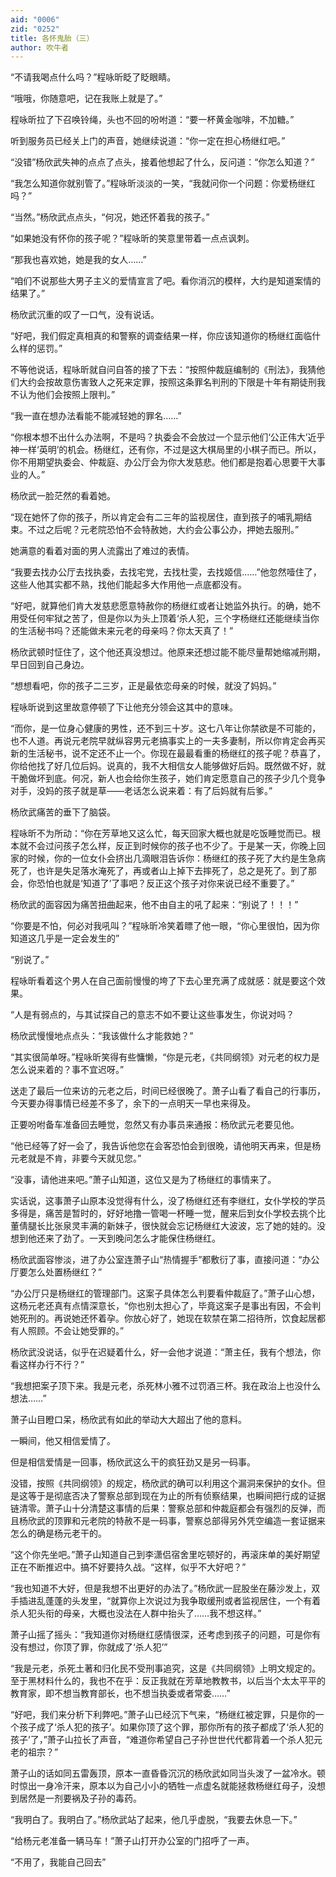 ```yaml
---
aid: "0006"
zid: "0252"
title: 各怀鬼胎（三）
author: 吹牛者
---
```


“不请我喝点什么吗？”程咏昕眨了眨眼睛。

“哦哦，你随意吧，记在我账上就是了。”

程咏昕拉了下召唤铃绳，头也不回的吩咐道：“要一杯黄金咖啡，不加糖。”

听到服务员已经关上门的声音，她继续说道：“你一定在担心杨继红吧。”

“没错”杨欣武失神的点点了点头，接着他想起了什么，反问道：“你怎么知道？”

“我怎么知道你就别管了。”程咏昕淡淡的一笑，“我就问你一个问题：你爱杨继红吗？”

“当然。”杨欣武点点头，“何况，她还怀着我的孩子。”

“如果她没有怀你的孩子呢？”程咏昕的笑意里带着一点点讽刺。

“那我也喜欢她，她是我的女人……”

“咱们不说那些大男子主义的爱情宣言了吧。看你消沉的模样，大约是知道案情的结果了。”

杨欣武沉重的叹了一口气，没有说话。

“好吧，我们假定真相真的和警察的调查结果一样，你应该知道你的杨继红面临什么样的惩罚。”

不等他说话，程咏昕就自问自答的接了下去：“按照仲裁庭编制的《刑法》，我猜他们大约会按故意伤害致人之死来定罪，按照这条罪名判刑的下限是十年有期徒刑我不认为他们会按照上限判。”

“我一直在想办法看能不能减轻她的罪名……”

“你根本想不出什么办法啊，不是吗？执委会不会放过一个显示他们‘公正伟大’近乎神一样‘英明’的机会。杨继红，还有你，不过是这大棋局里的小棋子而已。所以，你不用期望执委会、仲裁庭、办公厅会为你大发慈悲。他们都是抱着心思要干大事业的人。”

杨欣武一脸茫然的看着她。

“现在她怀了你的孩子，所以肯定会有二三年的监视居住，直到孩子的哺乳期结束。不过之后呢？元老院恐怕不会特赦她，大约会公事公办，押她去服刑。”

她满意的看着对面的男人流露出了难过的表情。

“我要去找办公厅去找执委，去找宅党，去找杜雯，去找姬信……”他忽然噎住了，这些人他其实都不熟，找他们能起多大作用他一点底都没有。

“好吧，就算他们肯大发慈悲愿意特赦你的杨继红或者让她监外执行。的确，她不用受任何牢狱之苦了，但是你以为头上顶着‘杀人犯，三个字杨继红还能继续当你的生活秘书吗？还能做未来元老的母亲吗？你太天真了！”

杨欣武顿时怔住了，这个他还真没想过。他原来还想过能不能尽量帮她缩减刑期，早日回到自己身边。

“想想看吧，你的孩子二三岁，正是最依恋母亲的时候，就没了妈妈。”

程咏昕说到这里故意停顿了下让他充分领会这其中的意味。

“而你，是一位身心健康的男性，还不到三十岁。这七八年让你禁欲是不可能的，也不人道。再说元老院早就纵容男元老搞事实上的一夫多妻制，所以你肯定会再买新的生活秘书，说不定还不止一个。你现在最最看重的杨继红的孩子呢？恭喜了，你给他找了好几位后妈。说真的，我不大相信女人能够做好后妈。既然做不好，就干脆做坏到底。何况，新人也会给你生孩子，她们肯定愿意自己的孩子少几个竞争对手，没妈的孩子就是草——老话怎么说来着：有了后妈就有后爹。”

杨欣武痛苦的垂下了脑袋。

程咏昕不为所动：“你在芳草地又这么忙，每天回家大概也就是吃饭睡觉而已。根本就不会过问孩子怎么样，反正到时候你的孩子也不少了。于是某一天，你晚上回家的时候，你的一位女仆会挤出几滴眼泪告诉你：杨继红的孩子死了大约是生急病死了，也许是失足落水淹死了，再或者山上掉下去摔死了，总之是死了。到了那会，你恐怕也就是‘知道了’了事吧？反正这个孩子对你来说已经不重要了。”

杨欣武的面容因为痛苦扭曲起来，他不由自主的吼了起来：“别说了！！！”

“你要是不怕，何必对我吼叫？”程咏昕冷笑着瞟了他一眼，“你心里很怕，因为你知道这几乎是一定会发生的”

“别说了。”

程咏昕看着这个男人在自己面前慢慢的垮了下去心里充满了成就感：就是要这个效果。

“人是有弱点的，与其试探自己的意志不如不要让这些事发生，你说对吗？

杨欣武慢慢地点点头：“我该做什么才能救她？”

“其实很简单呀。”程咏昕笑得有些慵懒，“你是元老，《共同纲领》对元老的权力是怎么说来着的？事不宜迟呀。”

送走了最后一位来访的元老之后，时间已经很晚了。萧子山看了看自己的行事历，今天要办得事情已经差不多了，余下的一点明天一早也来得及。

正要吩咐备车准备回去睡觉，忽然又有办事员来通报：杨欣武元老要见他。

“他已经等了好一会了，我告诉他您在会客恐怕会到很晚，请他明天再来，但是杨元老就是不肯，非要今天就见您。”

“没事，请他进来吧。”萧子山知道，这位又是为了杨继红的事情来了。

实话说，这事萧子山原本没觉得有什么，没了杨继红还有李继红，女仆学校的学员多得是，痛苦是暂时的，好好地撸一管喝一杯睡一觉，醒来后到女仆学校去挑个比董倩腿长比张泉灵丰满的新妹子，很快就会忘记杨继红大波波，忘了她的娃的。没想到他还来了劲了。一天到晚问怎么才能保住杨继红。

杨欣武面容惨淡，进了办公室连萧子山“热情握手”都敷衍了事，直接问道：“办公厅要怎么处置杨继红？”

“办公厅只是杨继红的管理部门。这案子具体怎么判要看仲裁庭了。”萧子山心想，这杨元老还真有点情深意长，“你也别太担心了，毕竟这案子是事出有因，不会判她死刑的。再说她还怀着孕。你放心好了，她现在软禁在第二招待所，饮食起居都有人照顾。不会让她受罪的。”

杨欣武没说话，似乎在迟疑着什么，好一会他才说道：“萧主任，我有个想法，你看这样办行不行？”

“我想把案子顶下来。我是元老，杀死林小雅不过罚酒三杯。我在政治上也没什么想法……”

萧子山目瞪口呆，杨欣武有如此的举动大大超出了他的意料。

一瞬间，他又相信爱情了。

但是相信爱情是一回事，杨欣武这么干的疯狂劲又是另一码事。

没错，按照《共同纲领》的规定，杨欣武的确可以利用这个漏洞来保护的女仆。但是这等于是彻底否决了警察总部到现在为止的所有侦察结果，也瞬间把行成的证据链清零。萧子山十分清楚这事情的后果：警察总部和仲裁庭都会有强烈的反弹，而且杨欣武的顶罪和元老院的特赦不是一码事，警察总部得另外凭空编造一套证据来怎么的确是杨元老干的。

“这个你先坐吧。”萧子山知道自己到李潇侣宿舍里吃顿好的，再滚床单的美好期望正在不断推迟中。搞不好要持久战。“这样，似乎不大好吧？”

“我也知道不大好，但是我想不出更好的办法了。”杨欣武一屁股坐在藤沙发上，双手插进乱蓬蓬的头发里，“就算你上次说过为我争取缓刑或者监视居住，一个有着杀人犯头衔的母亲，大概也没法在人群中抬头了……我不想这样。”

萧子山摇了摇头：“我知道你对杨继红感情很深，还考虑到孩子的问题，可是你有没有想过，你顶了罪，你就成了‘杀人犯’”

“我是元老，杀死土著和归化民不受刑事追究，这是《共同纲领》上明文规定的。至于黑材料什么的，我也不在乎：反正我就在芳草地教教书，以后当个太太平平的教育家，即不想当教育部长，也不想当执委或者常委……”

“好吧，我们来分析下利弊吧。”萧子山已经沉下气来，“杨继红被定罪，只是你的一个孩子成了‘杀人犯的孩子’。如果你顶了这个罪，那你所有的孩子都成了‘杀人犯的孩子’了，”萧子山拉长了声音，“难道你希望自己子孙世世代代都背着一个杀人犯元老的祖宗？”

萧子山的话如同五雷轰顶，原本一直昏昏沉沉的杨欣武如同当头泼了一盆冷水。顿时惊出一身冷汗来，原本以为自己小小的牺牲一点虚名就能拯救杨继红母子，没想到居然是一剂要祸及子孙的毒药。

“我明白了。我明白了。”杨欣武站了起来，他几乎虚脱，“我要去休息一下。”

“给杨元老准备一辆马车！”萧子山打开办公室的门招呼了一声。

“不用了，我能自己回去”
